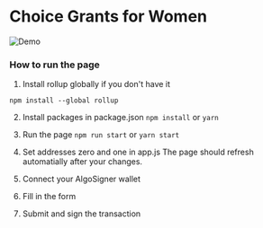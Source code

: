 # Choice Grants for Women
![Demo](https://github.com/fionnachan/choice-grants-for-women/blob/main/demo.gif)

### How to run the page
1. Install rollup globally if you don't have it
```
npm install --global rollup
```

2. Install packages in package.json
`npm install` or `yarn`

3. Run the page
`npm run start` or `yarn start`

4. Set addresses zero and one in app.js
The page should refresh automatially after your changes.

5. Connect your AlgoSigner wallet

6. Fill in the form

7. Submit and sign the transaction